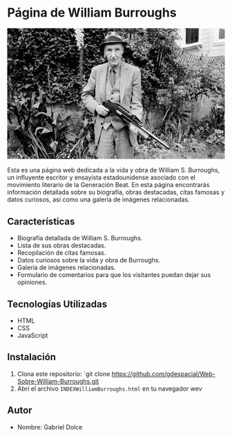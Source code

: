 # Página de William Burroughs

![William Burroughs](Burroughs2_1.jpg)

Esta es una página web dedicada a la vida y obra de William S. Burroughs, un influyente escritor y ensayista estadounidense asociado con el movimiento literario de la Generación Beat. En esta página encontrarás información detallada sobre su biografía, obras destacadas, citas famosas y datos curiosos, así como una galería de imágenes relacionadas.

## Características

- Biografía detallada de William S. Burroughs.
- Lista de sus obras destacadas.
- Recopilación de citas famosas.
- Datos curiosos sobre la vida y obra de Burroughs.
- Galería de imágenes relacionadas.
- Formulario de comentarios para que los visitantes puedan dejar sus opiniones.

## Tecnologías Utilizadas

- HTML
- CSS
- JavaScript

## Instalación

1. Clona este repositorio: `git clone https://github.com/gdespacial/Web-Sobre-William-Burroughs.git
2. Abrí el archivo `INDEXWilliamBurroughs.html` en tu navegador wev

## Autor

- Nombre: Gabriel Dolce
